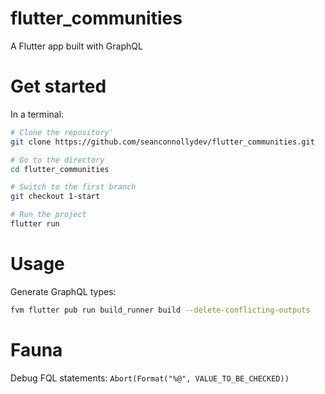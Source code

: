 # flutter_communities
A Flutter app built with GraphQL

# Get started
In a terminal:

```bash
# Clone the repository'
git clone https://github.com/seanconnollydev/flutter_communities.git

# Go to the directory
cd flutter_communities

# Switch to the first branch
git checkout 1-start

# Run the project
flutter run
```

# Usage

Generate GraphQL types:
```bash
fvm flutter pub run build_runner build --delete-conflicting-outputs
```

# Fauna

Debug FQL statements:
`Abort(Format("%@", VALUE_TO_BE_CHECKED))`
